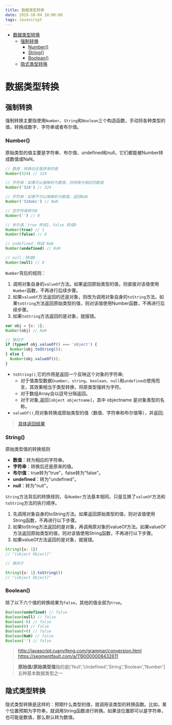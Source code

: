 ```yaml
---
title: 数据类型转换
date: 2019-10-04 10:00:00
tags: Javascript
---
```


<!-- toc orderedList:0 depthFrom:1 depthTo:6 -->

- [数据类型转换](#数据类型转换)
  - [强制转换](#强制转换)
    - [Number()](#number)
    - [String()](#string)
    - [Boolean()](#boolean)
  - [隐式类型转换](#隐式类型转换)

<!-- tocstop -->

# 数据类型转换

## 强制转换

强制转换主要指使用`Number`、`String`和`Boolean`三个构造函数，手动将各种类型的值，转换成数字、字符串或者布尔值。

### Number()

原始类型的值主要是字符串、布尔值、undefined和null，它们都能被Number转成数值或NaN。

```js
// 数值：转换后还是原来的值
Number(324) // 324

// 字符串：如果可以被解析为数值，则转换为相应的数值
Number('324') // 324

// 字符串：如果不可以被解析为数值，返回NaN
Number('324abc') // NaN

// 空字符串转为0
Number('') // 0

// 布尔值：true 转成1，false 转成0
Number(true) // 1
Number(false) // 0

// undefined：转成 NaN
Number(undefined) // NaN

// null：转成0
Number(null) // 0
```

`Number`背后的规则：

1. 调用对象自身的`valueOf`方法。如果返回原始类型的值，则直接对该值使用`Number`函数，不再进行后续步骤。
2. 如果`valueOf`方法返回的还是对象，则改为调用对象自身的`toString`方法。如果`toString`方法返回原始类型的值，则对该值使用Number函数，不再进行后续步骤。
3. 如果`toString`方法返回的是对象，就报错。

```js
var obj = {x: 1};
Number(obj) // NaN

// 等同于
if (typeof obj.valueOf() === 'object') {
  Number(obj.toString());
} else {
  Number(obj.valueOf());
}
```

- `toString()`,它的作用是返回一个反映这个对象的字符串;
  - 对于值类型数据(`number`、`string`、`boolean`、`null`和`undefined`)使用而言，其效果相当于类型转换，将原类型强转为字符。
  - 对于数组Array会以逗号分隔返回。
  - 对于对象,返回`[object objectname]`，其中 objectname 是对象类型的名称。
- `valueOf()`,将对象转换成原始类型的值（数值、字符串和布尔值等），并返回;

> [具体返回结果](http://www.cnblogs.com/GreenLeaves/p/5893551.html)

### String()

原始类型值的转换规则

- **数值**：转为相应的字符串。
- **字符串**：转换后还是原来的值。
- **布尔值**：true转为"true"，false转为"false"。
- **undefined**：转为"undefined"。
- **null**：转为"null"。

`String`方法背后的转换规则，与`Number`方法基本相同，只是互换了`valueOf`方法和`toString`方法的执行顺序。

1. 先调用对象自身的toString方法。如果返回原始类型的值，则对该值使用String函数，不再进行以下步骤。
2. 如果toString方法返回的是对象，再调用原对象的valueOf方法。如果valueOf方法返回原始类型的值，则对该值使用String函数，不再进行以下步骤。
3. 如果valueOf方法返回的是对象，就报错。

```js
String({a: 1})
// "[object Object]"

// 等同于

String({a: 1}.toString())
// "[object Object]"
```

### Boolean()

除了以下六个值的转换结果为`false`，其他的值全部为`true`。

```js
Boolean(undefined) // false
Boolean(null) // false
Boolean(-0) // false
Boolean(0) // false
Boolean(+0) // false
Boolean(NaN) // false
Boolean('') // false
```

> <http://javascript.ruanyifeng.com/grammar/conversion.html>
> <https://segmentfault.com/a/1190000008432611>

> **原始值/原始类型值**指的是['Null','Undefined','String','Boolean','Number']五种基本数据类型之一

## 隐式类型转换

隐式类型转换是这样的：预期什么类型的值，就调用该类型的转换函数。比如，某个位置预期为字符串，就调用String函数进行转换。如果该位置即可以是字符串，也可能是数值，那么默认转为数值。

